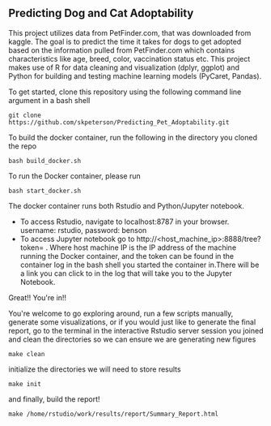## Predicting Dog and Cat Adoptability

This project utilizes data from PetFinder.com, that was downloaded from kaggle. The goal is to predict the time it takes for dogs to get adopted based on the information pulled from PetFinder.com which contains characteristics like age, breed, color, vaccination status etc. This project makes use of R for data cleaning and visualization (dplyr, ggplot) and Python for building and testing machine learning models (PyCaret, Pandas). 

To get started, clone this repository using the following command line argument in a bash shell
```
git clone https://github.com/skpeterson/Predicting_Pet_Adoptability.git 
```

To build the docker container, run the following in the directory you cloned the repo
```
bash build_docker.sh
```

To run the Docker container, please run 
```
bash start_docker.sh
```

The docker container runs both Rstudio and Python/Jupyter notebook.
- To access Rstudio, navigate to localhost:8787 in your browser. username: rstudio, password: benson
- To access Jupyter notebook go to http://<host_machine_ip>:8888/tree?token=<token> . Where host machine IP is the IP address of the machine running the Docker container, and the token can be found in the container log in the bash shell you started the container in.There will be a link you can click to in the log that will take you to the Jupyter Notebook. 

Great!! You're in!!

You're welcome to go exploring around, run a few scripts manually, generate some visualizations, or if you would just like to generate the final report, go to the terminal in the interactive Rstudio server session you joined and clean the directories so we can ensure we are generating new figures 
```
make clean
```
initialize the directories we will need to store results
```
make init
```
and finally, build the report!
```
make /home/rstudio/work/results/report/Summary_Report.html
```
